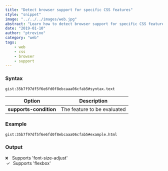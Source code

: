 ```yaml
---
title: "Detect browser support for specific CSS features"
style: "snippet"
image: "../../../images/web.jpg"
abstract: "Learn how to detect browser support for specific CSS features."
date: "2019-01-10"
author: "ptrevino"
category: "web"
tags:
    - web
    - css
    - browser
    - support
---
```


<!-- start:abstract -->

### Syntax

`gist:35b7f97df5f6e6fd0f8ebcaaa06cfab5#syntax.text`

| Option                 | Description                 |
| ---------------------- | --------------------------- |
| **supports-condition** | The feature to be evaluated |

<!-- end:abstract -->  

### Example

`gist:35b7f97df5f6e6fd0f8ebcaaa06cfab5#example.html`

### Output

<style>
  .support-font-size-adjust {
      width: 22px;
      display:inline-block; 
    }

  .support-font-size-adjust:after {
    content: '\274C';
    font-size: 12px;
  }
  
  .support-flexbox {
      width: 22px;
      display:inline-block; 
      padding-left: 3px
    }

  .support-flexbox:after {
    content: '\274C';
  }

  @supports(font-size-adjust) {
    .support-font-size-adjust:after {
      content: '\2713';
    }
  }
  
  @supports(display:flex) {
    .support-flexbox:after {
      content: '\2713';
    }
  }
</style>

<span class="support-font-size-adjust"></span>Supports 'font-size-adjust'  
<span class="support-flexbox"></span>Supports 'flexbox'
